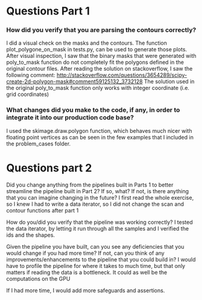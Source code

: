 # Questions Part 1
### How did you verify that you are parsing the contours correctly?
I did a visual check on the masks and the contours.
The function plot_polygone_on_mask in tests.py, can be used to generate those plots.
After visual inspection, I saw that the binary masks that were generated with poly_to_mask function do not completely fit the polygons defined in the original contour files.
After reading the solution on stackoverflow, I saw the following comment:
http://stackoverflow.com/questions/3654289/scipy-create-2d-polygon-mask#comment59125132_3732128
The solution used in the original poly_to_mask function only works with integer coordinate (i.e. grid coordinates)

### What changes did you make to the code, if any, in order to integrate it into our production code base? 
I used the skimage.draw.polygon function, which behaves much nicer with floating point vertices as can be seen in the few examples that I included in the problem_cases folder.



# Questions part 2
Did you change anything from the pipelines built in Parts 1 to better streamline the pipeline built in Part 2? If so, what? If not, is there anything that you can imagine changing in the future?
I first read the whole exercise, so I knew I had to write a data iterator, so I did not change the scan and contour functions after part 1

How do you/did you verify that the pipeline was working correctly?
I tested the data iterator, by letting it run through all the samples and I verified the ids and the shapes.

Given the pipeline you have built, can you see any deficiencies that you would change if you had more time? If not, can you think of any improvements/enhancements to the pipeline that you could build in?
I would have to profile the pipeline for where it takes to much time, but that only matters if reading the data is a bottleneck. It could as well be the computations on the GPU

If I had more time, I would add more safeguards and assertions.
